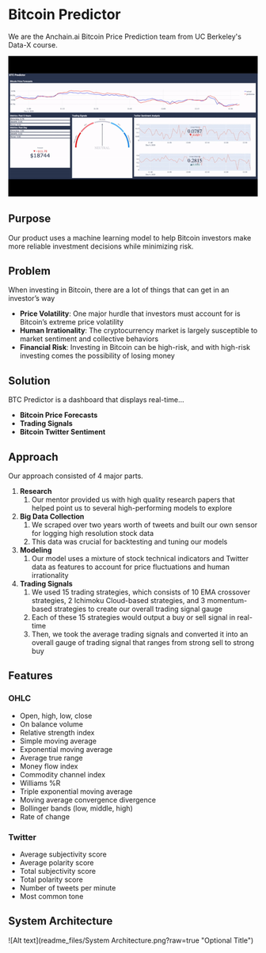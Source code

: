 # Bitcoin Predictor
We are the Anchain.ai Bitcoin Price Prediction team from UC Berkeley's Data-X course. 

![BTC Predictor Demo](readme_files/demo.gif)

## Purpose
Our product uses a machine learning model to help Bitcoin investors make more reliable investment decisions while minimizing risk. 

## Problem
When investing in Bitcoin, there are a lot of things that can get in an investor’s way
- **Price Volatility**: One major hurdle that investors must account for is Bitcoin’s extreme price volatility
- **Human Irrationality**: The cryptocurrency market is largely susceptible to market sentiment and collective behaviors
- **Financial Risk**: Investing in Bitcoin can be high-risk, and with high-risk investing comes the possibility of losing money

## Solution 
BTC Predictor is a dashboard that displays real-time...
- **Bitcoin Price Forecasts**
- **Trading Signals**
- **Bitcoin Twitter Sentiment**

## Approach
Our approach consisted of 4 major parts.
1. **Research**
    1. Our mentor provided us with high quality research papers that helped point us to several high-performing models to explore
2. **Big Data Collection**
    1. We scraped over two years worth of tweets and built our own sensor for logging high resolution stock data
    2. This data was crucial for backtesting and tuning our models
3. **Modeling**
    1. Our model uses a mixture of stock technical indicators and Twitter data as features to account for price fluctuations and human irrationality
4. **Trading Signals**
    1. We used 15 trading strategies, which consists of 10 EMA crossover strategies, 2 Ichimoku Cloud-based strategies, and 3 momentum-based strategies to create our overall trading signal gauge
    2. Each of these 15 strategies would output a buy or sell signal in real-time
    3. Then, we took the average trading signals and converted it into an overall gauge of trading signal that ranges from strong sell to strong buy
  
## Features
### OHLC
- Open, high, low, close
- On balance volume
- Relative strength index
- Simple moving average
- Exponential moving average
- Average true range
- Money flow index
- Commodity channel index
- Williams %R
- Triple exponential moving average
- Moving average convergence divergence
- Bollinger bands (low, middle, high)
- Rate of change
### Twitter
- Average subjectivity score
- Average polarity score
- Total subjectivity score
- Total polarity score
- Number of tweets per minute
- Most common tone

## System Architecture
![Alt text](readme_files/System Architecture.png?raw=true "Optional Title")



